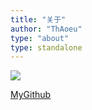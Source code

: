```yaml
---
title: "关于"
author: "ThAoeu"
type: "about"
type: standalone
---
```


![](https://thaoeu.site/img/fj.jpg)

[MyGithub](https://github.com/thaoeu)
